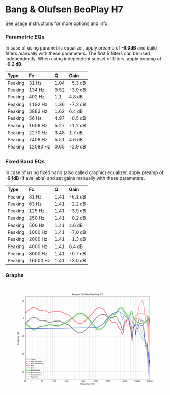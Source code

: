 # Bang & Olufsen BeoPlay H7
See [usage instructions](https://github.com/jaakkopasanen/AutoEq#usage) for more options and info.

### Parametric EQs
In case of using parametric equalizer, apply preamp of **-6.0dB** and build filters manually
with these parameters. The first 5 filters can be used independently.
When using independent subset of filters, apply preamp of **-6.2 dB**.

| Type    | Fc       |    Q | Gain    |
|:--------|:---------|:-----|:--------|
| Peaking | 31 Hz    | 1.04 | -5.3 dB |
| Peaking | 134 Hz   | 0.52 | -3.9 dB |
| Peaking | 402 Hz   | 1.1  | 4.8 dB  |
| Peaking | 1192 Hz  | 1.36 | -7.2 dB |
| Peaking | 3883 Hz  | 1.62 | 6.4 dB  |
| Peaking | 56 Hz    | 4.97 | -0.5 dB |
| Peaking | 1609 Hz  | 5.27 | -1.2 dB |
| Peaking | 2270 Hz  | 3.48 | 1.7 dB  |
| Peaking | 7409 Hz  | 5.51 | 4.6 dB  |
| Peaking | 12080 Hz | 0.65 | -2.9 dB |

### Fixed Band EQs
In case of using fixed band (also called graphic) equalizer, apply preamp of **-6.1dB**
(if available) and set gains manually with these parameters.

| Type    | Fc       |    Q | Gain    |
|:--------|:---------|:-----|:--------|
| Peaking | 31 Hz    | 1.41 | -6.1 dB |
| Peaking | 63 Hz    | 1.41 | -2.2 dB |
| Peaking | 125 Hz   | 1.41 | -3.9 dB |
| Peaking | 250 Hz   | 1.41 | -0.2 dB |
| Peaking | 500 Hz   | 1.41 | 4.6 dB  |
| Peaking | 1000 Hz  | 1.41 | -7.0 dB |
| Peaking | 2000 Hz  | 1.41 | -1.3 dB |
| Peaking | 4000 Hz  | 1.41 | 6.4 dB  |
| Peaking | 8000 Hz  | 1.41 | -0.7 dB |
| Peaking | 16000 Hz | 1.41 | -3.0 dB |

### Graphs
![](./Bang%20&%20Olufsen%20BeoPlay%20H7.png)
